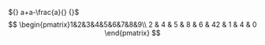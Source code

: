 ${} a+a-\frac{a}{} {}$
$$
\begin{pmatrix}1&2&3&4&5&6&7&8&9\\ 2 & 4 & 5 & 8 & 6 & 42 & 1 & 4 & 0 \end{pmatrix} 
$$